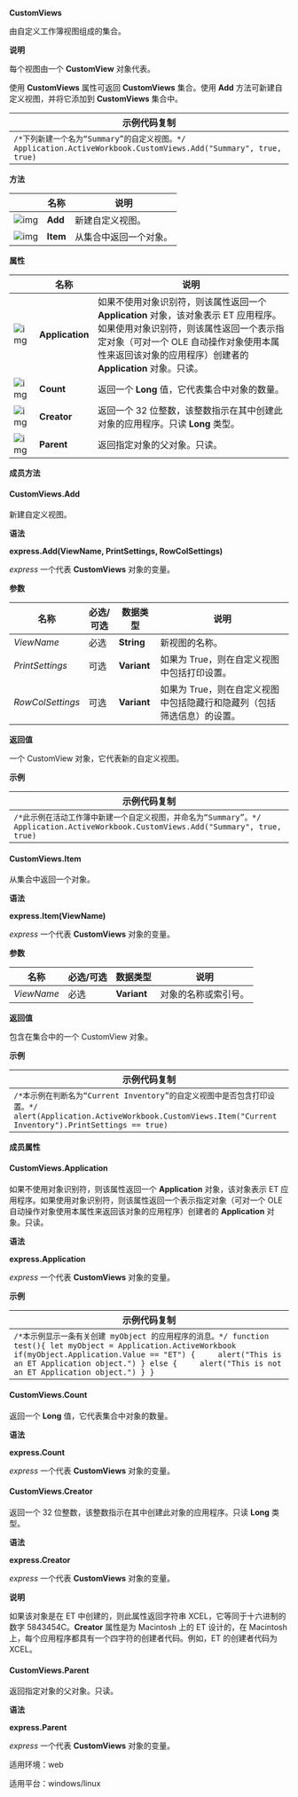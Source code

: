 **CustomViews**



由自定义工作簿视图组成的集合。

**说明**

每个视图由一个 **CustomView** 对象代表。

使用 **CustomViews** 属性可返回 **CustomViews** 集合。使用 **Add** 方法可新建自定义视图，并将它添加到 **CustomViews** 集合中。

| 示例代码复制                                                 |
| ------------------------------------------------------------ |
| `/*下列新建一个名为“Summary”的自定义视图。*/ Application.ActiveWorkbook.CustomViews.Add("Summary", true, true)` |

**方法**

|                                                              | 名称     | 说明                   |
| ------------------------------------------------------------ | -------- | ---------------------- |
| ![img](https://qn.cache.wpscdn.cn/encs/doc/office_v19/gif/methods.gif) | **Add**  | 新建自定义视图。       |
| ![img](https://qn.cache.wpscdn.cn/encs/doc/office_v19/gif/methods.gif) | **Item** | 从集合中返回一个对象。 |

**属性**

|                                                              | 名称            | 说明                                                         |
| ------------------------------------------------------------ | --------------- | ------------------------------------------------------------ |
| ![img](https://qn.cache.wpscdn.cn/encs/doc/office_v19/gif/properties.gif) | **Application** | 如果不使用对象识别符，则该属性返回一个 **Application** 对象，该对象表示 ET 应用程序。如果使用对象识别符，则该属性返回一个表示指定对象（可对一个 OLE 自动操作对象使用本属性来返回该对象的应用程序）创建者的 **Application** 对象。只读。 |
| ![img](https://qn.cache.wpscdn.cn/encs/doc/office_v19/gif/properties.gif) | **Count**       | 返回一个 **Long** 值，它代表集合中对象的数量。               |
| ![img](https://qn.cache.wpscdn.cn/encs/doc/office_v19/gif/properties.gif) | **Creator**     | 返回一个 32 位整数，该整数指示在其中创建此对象的应用程序。只读 **Long** 类型。 |
| ![img](https://qn.cache.wpscdn.cn/encs/doc/office_v19/gif/properties.gif) | **Parent**      | 返回指定对象的父对象。只读。                                 |

**成员方法**

#### **CustomViews.Add**

新建自定义视图。

**语法**

**express.Add(ViewName, PrintSettings, RowColSettings)**

*express*   一个代表 **CustomViews** 对象的变量。

**参数**

| **名称**         | **必选/可选** | **数据类型** | **说明**                                                     |
| ---------------- | ------------- | ------------ | ------------------------------------------------------------ |
| *ViewName*       | 必选          | **String**   | 新视图的名称。                                               |
| *PrintSettings*  | 可选          | **Variant**  | 如果为 True，则在自定义视图中包括打印设置。                  |
| *RowColSettings* | 可选          | **Variant**  | 如果为 True，则在自定义视图中包括隐藏行和隐藏列（包括筛选信息）的设置。 |

**返回值**

一个 CustomView 对象，它代表新的自定义视图。

**示例**

| 示例代码复制                                                 |
| ------------------------------------------------------------ |
| `/*此示例在活动工作簿中新建一个自定义视图，并命名为“Summary”。*/ Application.ActiveWorkbook.CustomViews.Add("Summary", true, true)` |

#### **CustomViews.Item**

从集合中返回一个对象。

**语法**

**express.Item(ViewName)**

*express*   一个代表 **CustomViews** 对象的变量。

**参数**

| **名称**   | **必选/可选** | **数据类型** | **说明**             |
| ---------- | ------------- | ------------ | -------------------- |
| *ViewName* | 必选          | **Variant**  | 对象的名称或索引号。 |

**返回值**

包含在集合中的一个 CustomView 对象。

**示例**

| 示例代码复制                                                 |
| ------------------------------------------------------------ |
| `/*本示例在判断名为“Current Inventory”的自定义视图中是否包含打印设置。*/ alert(Application.ActiveWorkbook.CustomViews.Item("Current Inventory").PrintSettings == true)  ` |

**成员属性**

#### **CustomViews.Application**

如果不使用对象识别符，则该属性返回一个 **Application** 对象，该对象表示 ET 应用程序。如果使用对象识别符，则该属性返回一个表示指定对象（可对一个 OLE 自动操作对象使用本属性来返回该对象的应用程序）创建者的 **Application** 对象。只读。

**语法**

**express.Application**

*express*   一个代表 **CustomViews** 对象的变量。

**示例**

| 示例代码复制                                                 |
| ------------------------------------------------------------ |
| `/*本示例显示一条有关创建 myObject 的应用程序的消息。*/ function test(){ let myObject = Application.ActiveWorkbook if(myObject.Application.Value == "ET") {     alert("This is an ET Application object.") } else {     alert("This is not an ET Application object.") } }` |

#### **CustomViews.Count**

返回一个 **Long** 值，它代表集合中对象的数量。

**语法**

**express.Count**

*express*   一个代表 **CustomViews** 对象的变量。

#### **CustomViews.Creator**

返回一个 32 位整数，该整数指示在其中创建此对象的应用程序。只读 **Long** 类型。

**语法**

**express.Creator**

*express*   一个代表 **CustomViews** 对象的变量。

**说明**

如果该对象是在 ET 中创建的，则此属性返回字符串 XCEL，它等同于十六进制的数字 5843454C。**Creator** 属性是为 Macintosh 上的 ET 设计的，在 Macintosh 上，每个应用程序都具有一个四字符的创建者代码。例如，ET 的创建者代码为 XCEL。

#### **CustomViews.Parent**

返回指定对象的父对象。只读。

**语法**

**express.Parent**

*express*   一个代表 **CustomViews** 对象的变量。

适用环境：web

适用平台：windows/linux